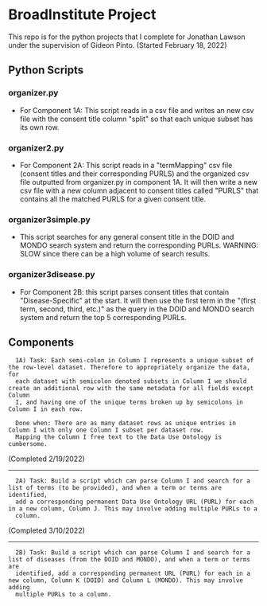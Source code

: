 # BroadInstitute Project

This repo is for the python projects that I complete for Jonathan Lawson under the supervision of Gideon Pinto. (Started February 18, 2022)

## Python Scripts
### organizer.py
- For Component 1A: This script reads in a csv file and writes an new csv file with the consent title column "split" so that each unique subset has its own row.

### organizer2.py
- For Component 2A: This script reads in a "termMapping" csv file (consent titles and their corresponding PURLS) and the organized csv file outputted from organizer.py in component 1A. It will then write a new csv file with a new column adjacent to consent titles called "PURLS" that contains all the matched PURLS for a given consent title.

### organizer3simple.py
- This script searches for any general consent title in the DOID and MONDO search system and return the corresponding PURLs. WARNING: SLOW since there can be a high volume of search results.

### organizer3disease.py
- For Component 2B: this script parses consent titles that contain "Disease-Specific" at the start. It will then use the first term in the 
"(first term, second, third, etc.)" as the query in the DOID and MONDO search system and return the top 5 corresponding PURLs.

## Components

      1A) Task: Each semi-colon in Column I represents a unique subset of the row-level dataset. Therefore to appropriately organize the data, for
      each dataset with semicolon denoted subsets in Column I we should create an additional row with the same metadata for all fields except Column
      I, and having one of the unique terms broken up by semicolons in Column I in each row.

      Done when: There are as many dataset rows as unique entries in Column I with only one Column I subset per dataset row. 
      Mapping the Column I free text to the Data Use Ontology is cumbersome.

(Completed 2/19/2022)

---

      2A) Task: Build a script which can parse Column I and search for a list of terms (to be provided), and when a term or terms are identified,
      add a corresponding permanent Data Use Ontology URL (PURL) for each in a new column, Column J. This may involve adding multiple PURLs to a
      column.

(Completed 3/10/2022)

---

      2B) Task: Build a script which can parse Column I and search for a list of diseases (from the DOID and MONDO), and when a term or terms are
      identified, add a corresponding permanent URL (PURL) for each in a new column, Column K (DOID) and Column L (MONDO). This may involve adding
      multiple PURLs to a column.

